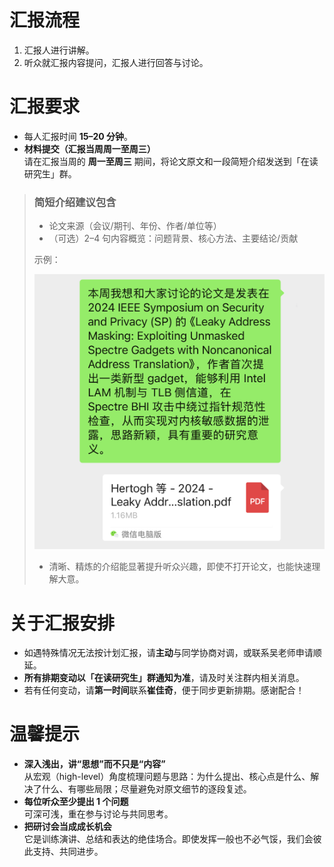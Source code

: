 # 汇报流程
1. 汇报人进行讲解。
2. 听众就汇报内容提问，汇报人进行回答与讨论。

# 汇报要求
- 每人汇报时间 **15–20 分钟**。
- **材料提交（汇报当周周一至周三）**  
  请在汇报当周的 **周一至周三** 期间，将论文原文和一段简短介绍发送到「在读研究生」群。

> ### 简短介绍建议包含
> - 论文来源（会议/期刊、年份、作者/单位等）  
> - （可选）2–4 句内容概览：问题背景、核心方法、主要结论/贡献
>
> 示例：
>
> ![示例](./photo/example.jpg)
>
> - 清晰、精炼的介绍能显著提升听众兴趣，即使不打开论文，也能快速理解大意。
> 

# 关于汇报安排
- 如遇特殊情况无法按计划汇报，请**主动**与同学协商对调，或联系吴老师申请顺延。
- **所有排期变动以「在读研究生」群通知为准**，请及时关注群内相关消息。
- 若有任何变动，请**第一时间**联系**崔佳奇**，便于同步更新排期。感谢配合！

# 温馨提示
- **深入浅出，讲“思想”而不只是“内容”**  
  从宏观（high-level）角度梳理问题与思路：为什么提出、核心点是什么、解决了什么、有哪些局限；尽量避免对原文细节的逐段复述。
- **每位听众至少提出 1 个问题**  
  可深可浅，重在参与讨论与共同思考。
- **把研讨会当成成长机会**  
  它是训练演讲、总结和表达的绝佳场合。即使发挥一般也不必气馁，我们会彼此支持、共同进步。


